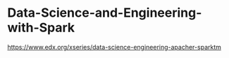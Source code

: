 # Data-Science-and-Engineering-with-Spark

https://www.edx.org/xseries/data-science-engineering-apacher-sparktm
